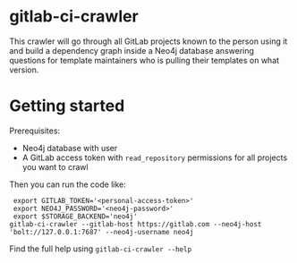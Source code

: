 # gitlab-ci-crawler

This crawler will go through all GitLab projects known to the person using it and build
a dependency graph inside a Neo4j database answering questions for template maintainers
who is pulling their templates on what version.

# Getting started

Prerequisites:

* Neo4j database with user
* A GitLab access token with `read_repository` permissions for all projects you want to crawl

Then you can run the code like:

```shell
 export GITLAB_TOKEN='<personal-access-token>'
 export NEO4J_PASSWORD='<neo4j-password>'
 export $STORAGE_BACKEND='neo4j'
gitlab-ci-crawler --gitlab-host https://gitlab.com --neo4j-host 'bolt://127.0.0.1:7687' --neo4j-username neo4j
```

Find the full help using `gitlab-ci-crawler --help`
